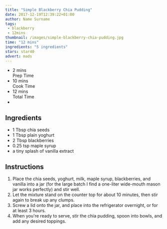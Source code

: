 ```yaml
---
title: "Simple Blackberry Chia Pudding"
date: 2017-12-19T12:39:22+01:00
author: Name Surname
tags:
 - blackberry
 - 12mins
thumbnail: /images/simple-blackberry-chia-pudding.jpg
time: "12 mins"
ingredients: "5 ingredients"
stars: star40
advert: mads
---
```


<div class="cookingSummary">
<ul class="cookingSummary">
	<li>2 mins<br>Prep Time</li>
	<li>10 mins<br>Cook Time</li>
	<li>12 mins<br>Total Time</li>
	<li style="padding-top: 10px"><div class="star40"></div></li>
</div>


## Ingredients
-	1 Tbsp chia seeds
-	1 Tbsp plain yoghurt
-	2 Tbsp blackberries
-	0.25 tsp maple syrup
-	a tiny splash of vanilla extract

## Instructions
1. Place the chia seeds, yoghurt, milk, maple syrup, blackberries, and vanilla into a jar (for the large batch I find a one-liter wide-mouth mason jar works perfectly) and stir well.
2. Let the mixture stand on the counter top for about 10 minutes, then stir again to break up any clumps.
3. Screw a lid onto the jar, and place into the refrigerator overnight, or for at least 3 hours.
4. When you're ready to serve, stir the chia pudding, spoon into bowls, and add any desired toppings.
